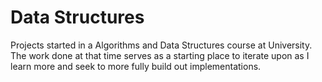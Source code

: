 # Data Structures
Projects started in a Algorithms and Data Structures course at University. The work done at that time serves as a starting place to iterate upon as I learn more and seek to more fully build out implementations.

